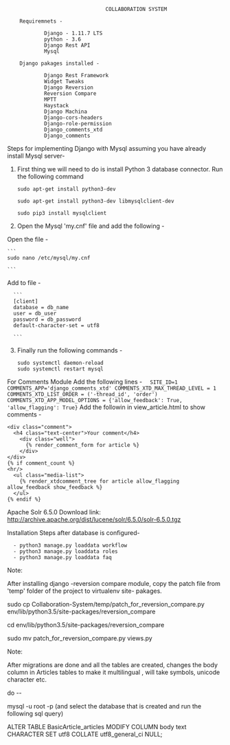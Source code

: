 
                                    COLLABORATION SYSTEM

        Requiremnets -

                Django - 1.11.7 LTS
                python - 3.6
                Django Rest API
                Mysql

        Django pakages installed - 

                Django Rest Framework
                Widget Tweaks
                Django Reversion
                Reversion Compare
                MPTT
                Haystack
                Django Machina
                Django-cors-headers
                Django-role-permission
                Django_comments_xtd
                Django_comments


Steps for implementing Django with Mysql assuming you have already install Mysql server-

1. First thing we will need to do is install Python 3 database connector. Run the following command

    ```
    sudo apt-get install python3-dev

    ```

    ```
    sudo apt-get install python3-dev libmysqlclient-dev

    ```
    ```
    sudo pip3 install mysqlclient

    ```


2. Open the Mysql 'my.cnf' file and add the following -

  Open the file -

    ```
    sudo nano /etc/mysql/my.cnf

    ```
  Add to file -

      ```
      [client]
      database = db_name
      user = db_user
      password = db_password
      default-character-set = utf8
      
      ```
3. Finally run the following commands -

   ```
   sudo systemctl daemon-reload
   sudo systemctl restart mysql
   ```



 For Comments Module Add the following lines -
    ```  
    SITE_ID=1
    COMMENTS_APP='django_comments_xtd'
    COMMENTS_XTD_MAX_THREAD_LEVEL = 1 
    COMMENTS_XTD_LIST_ORDER = ('-thread_id', 'order') 
    COMMENTS_XTD_APP_MODEL_OPTIONS = {'allow_feedback': True, 'allow_flagging': True}
    ```
 Add the followin in view_article.html to show comments -
  ```
  <div class="comment">
    <h4 class="text-center">Your comment</h4>
      <div class="well">
        {% render_comment_form for article %}
      </div>
  </div>
  {% if comment_count %}
  <hr/>
    <ul class="media-list">
      {% render_xtdcomment_tree for article allow_flagging allow_feedback show_feedback %}
    </ul>
  {% endif %}
  ```

Apache Solr 6.5.0
Download link: http://archive.apache.org/dist/lucene/solr/6.5.0/solr-6.5.0.tgz



Installation Steps after database is configured- 

      - python3 manage.py loaddata workflow
      - python3 manage.py loaddata roles
      - python3 manage.py loaddata faq



Note:

After installing django -reversion compare module, copy the patch file from 'temp' folder of the project to virtualenv site- pakages.

 sudo cp Collaboration-System/temp/patch_for_reversion_compare.py  env/lib/python3.5/site-packages/reversion_compare

 cd env/lib/python3.5/site-packages/reversion_compare

 sudo mv patch_for_reversion_compare.py views.py


 Note:

 After migrations are done and all the tables are created, changes the body column in Articles tables to make it multilingual , will take symbols, unicode character etc.

 do --

 mysql -u root -p  (and select the database that is created and run the following sql query)
 
 ALTER TABLE BasicArticle_articles MODIFY COLUMN body text CHARACTER SET utf8 COLLATE utf8_general_ci NULL;

